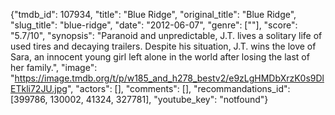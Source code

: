 {"tmdb_id": 107934, "title": "Blue Ridge", "original_title": "Blue Ridge", "slug_title": "blue-ridge", "date": "2012-06-07", "genre": [""], "score": "5.7/10", "synopsis": "Paranoid and unpredictable, J.T. lives a solitary life of used tires and decaying trailers. Despite his situation, J.T. wins the love of Sara, an innocent young girl left alone in the world after losing the last of her family.", "image": "https://image.tmdb.org/t/p/w185_and_h278_bestv2/e9zLgHMDbXrzK0s9DlETkli72JU.jpg", "actors": [], "comments": [], "recommandations_id": [399786, 130002, 41324, 327781], "youtube_key": "notfound"}